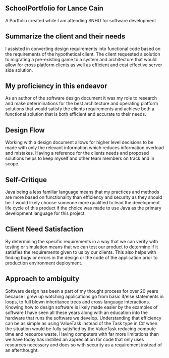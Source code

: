 ## SchoolPortfolio for Lance Cain
A Portfolio created while I am attending SNHU for software development

## Summarize the client and their needs
I assisted in converting design requirements into functional code based on the requirements of the hypothetical client.  The client requested a solution to migrating a pre-existing game to a system and architecture that would allow for cross platform clients as well as efficient and cost effective server side solution.

## My proficiency in this endeavor
As an author of the software design document it was my role to research and make determinations for the best architecture and operating platform solutions that would satisfy the clients requirements and achieve both a functional solution that is both efficient and accurate to their needs.

## Design Flow
Working with a design document allows for higher level decisions to be made with only the relevant information which reduces information overload and mistakes.  Having a reference for the clients needs and proposed solutions helps to keep myself and other team members on track and in scope.

## Self-Critique
Java being a less familiar language means that my practices and methods are more based on functionality than efficiency and security as they should be.  I would likely choose someone more qualified to lead the development life cycle of this product if the choice was made to use Java as the primary development language for this project.

## Client Need Satisfaction
By determining the specific requirements in a way that we can verify with testing or simulation means that we can test our product to determine if it satisfies the requirements given to us by our clients.  This also helps with finding bugs or errors in the design or the code of the application prior to production environment deployment.

## Approach to ambiguity
Software design has been a part of my thought process for over 20 years because I grew up watching applications go from basic if/else statements in loops, to full blown inheritance trees and cross language interactions.  Knowing how to design software is likely made easier by the examples of software I have seen all these years along with an education into the hardware that runs the software we develop.  Understanding that efficiency can be as simple as using ValueTask instead of the Task type in C# when the situation would be fully satisfied by the ValueTask reducing compute time and resource waste.  Having computers with far more limitations than we have today has instilled an appreciation for code that only uses resources necessary and does so with security as a requirement instead of an afterthought.
